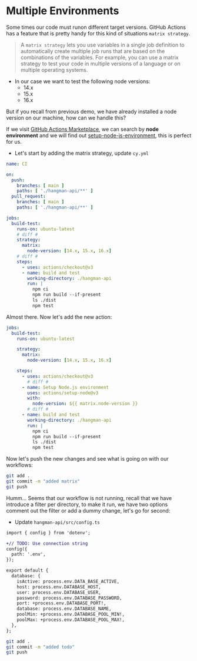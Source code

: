 # Multiple Environments

Some times our code must runon different target versions. GitHub Actions has a feature that is pretty handy for this kind of situations `matrix strategy`.

> A `matrix strategy` lets you use variables in a single job definition to automatically create multiple job runs that are based on the combinations of the variables. For example, you can use a matrix strategy to test your code in multiple versions of a language or on multiple operating systems.

* In our case we want to test the following node versions:
    - 14.x
    - 15.x 
    - 16.x

But if you recall from previous demo, we have already installed a node version on our machine, how can we handle this?

If we visit [GitHub Actions Marketplace](https://github.com/marketplace?type=actions), we can search by **node environment** and we will find out [setup-node-js-environment](https://github.com/marketplace/actions/setup-node-js-environment), this is perfect for us.

* Let's start by adding the matrix strategy, update `cy.yml`

```yml
name: CI 

on:
  push:
    branches: [ main ]
    paths: [ './hangman-api/**' ]
  pull_request:
    branches: [ main ]
    paths: [ './hangman-api/**' ]

jobs:
  build-test:
    runs-on: ubuntu-latest
    # diff #
    strategy:
      matrix:
        node-version: [14.x, 15.x, 16.x]
    # diff #
    steps:
      - uses: actions/checkout@v3
      - name: build and test
        working-directory: ./hangman-api
        run: |
          npm ci 
          npm run build --if-present
          ls ./dist
          npm test

```

Almost there. Now let's add the new action:

```yaml
jobs:
  build-test:
    runs-on: ubuntu-latest

    strategy:
      matrix:
        node-version: [14.x, 15.x, 16.x]

    steps:
      - uses: actions/checkout@v3
        # diff #
      - name: Setup Node.js environment
        uses: actions/setup-node@v3
        with:
          node-version: ${{ matrix.node-version }}
        # diff #
      - name: build and test
        working-directory: ./hangman-api
        run: |
          npm ci 
          npm run build --if-present
          ls ./dist
          npm test

```

Now let's push the new changes and see what is going on with our workflows:

```bash
git add .
git commit -m "added matrix"
git push
```

Humm... Seems that our workflow is not running, recall that we have introduce a filter per directory, to make it run, we have two options comment out the filter or add a dummy change, let's go for second:

* Update `hangman-api/src/config.ts`

```diff
import { config } from 'dotenv';

+// TODO: Use connection string
config({
  path: '.env',
});

export default {
  database: {
    isActive: process.env.DATA_BASE_ACTIVE,
    host: process.env.DATABASE_HOST,
    user: process.env.DATABASE_USER,
    password: process.env.DATABASE_PASSWORD,
    port: +process.env.DATABASE_PORT!,
    database: process.env.DATABASE_NAME,
    poolMin: +process.env.DATABASE_POOL_MIN!,
    poolMax: +process.env.DATABASE_POOL_MAX!,
  },
};

```

```bash
git add .
git commit -m "added todo"
git push
```
